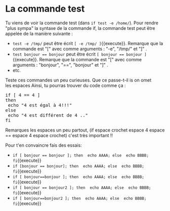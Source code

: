 # La commande test

Tu viens de voir la commande test (dans `if test -e /home/`). Pour rendre "plus sympa" la syntaxe de la commande if, la commande test peut être appelée de la manière suivante :

* `test -e /tmp/`  peut être écrit `[ -e /tmp/ ]`{{execute}}. Remarque que la commande est "[" avec comme arguments : "-e", "/tmp/" et "]" .
* `test bonjour == bonjour`  peut être écrit `[ bonjour == bonjour ]`{{execute}}. Remarque que la commande est "[" avec comme arguments : "bonjour", "==", "bonjour" et "]" .
* etc.

Teste ces commandes un peu curieuses. Que ce passe-t-il is on omet  
les espaces 
Ainsi, tu pourras trouver du code comme ça :

<pre>
if [ 4 == 4 ]
then
 echo "4 est égal à 4!!!"
else
 echo "4 est différent de 4 .."
fi
</pre>

Remarques les espaces un peu partout, (if espace crochet espace 4 espace == espace 4 espace crochet) c'est très important !!

Pour t'en convaincre fais des essais:

* `if [ bonjour == bonjour ]; then  echo AAAA; else  echo BBBB; fi`{{execute}}
*  `if [bonjour == bonjour]; then  echo AAAA; else  echo BBBB; fi`{{execute}}
*  `if [ bonjour==bonjour ]; then  echo AAAA; else  echo BBBB; fi`{{execute}}
*  `if [ bonjour == bonjour2 ]; then  echo AAAA; else  echo BBBB; fi`{{execute}}
*  `if [ bonjour==bonjour2 ]; then  echo AAAA; else  echo BBBB; fi`{{execute}}